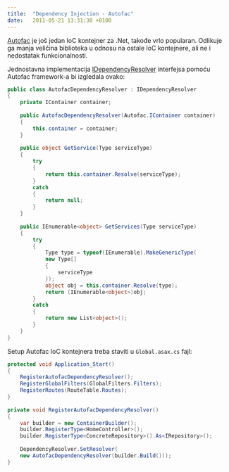 ```yaml
---
title:  "Dependency Injection - Autofac"
date:   2011-05-21 13:31:30 +0100
---
```


[Autofac](http://code.google.com/p/autofac/) je još jedan IoC kontejner za .Net, takođe vrlo popularan. Odlikuje ga manja veličina biblioteka u odnosu na ostale IoC kontejnere, ali ne i nedostatak funkcionalnosti.

Jednostavna implementacija [IDependencyResolver](http://msdn.microsoft.com/en-us/library/system.web.mvc.idependencyresolver.aspx) interfejsa pomoću Autofac framework-a bi izgledala ovako:

```csharp
public class AutofacDependencyResolver : IDependencyResolver
{
    private IContainer container;
 
    public AutofacDependencyResolver(Autofac.IContainer container)
    {
        this.container = container;
    }
 
    public object GetService(Type serviceType)
    {
        try
        {
            return this.container.Resolve(serviceType);
        }
        catch
        {
            return null;
        }
    }
 
    public IEnumerable<object> GetServices(Type serviceType)
    {
        try
        {
            Type type = typeof(IEnumerable).MakeGenericType(
            new Type[]
            {
                serviceType
            });
            object obj = this.container.Resolve(type);
            return (IEnumerable<object>)obj;
        }
        catch
        {
            return new List<object>();
        }
    }
}
```

Setup Autofac IoC kontejnera treba staviti u `Global.asax.cs` fajl:

```csharp
protected void Application_Start()
{
    RegisterAutofacDependencyResolver();
    RegisterGlobalFilters(GlobalFilters.Filters);
    RegisterRoutes(RouteTable.Routes);
}
 
private void RegisterAutofacDependencyResolver()
{
    var builder = new ContainerBuilder();
    builder.RegisterType<HomeController>();
    builder.RegisterType<ConcreteRepository>().As<IRepository>();
 
    DependencyResolver.SetResolver(
    new AutofacDependencyResolver(builder.Build()));
}
```
